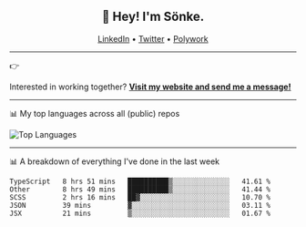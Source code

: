 <h2 align="center">👋 Hey! I'm Sönke.</h2>
<p align="center">
  <a href="https://www.linkedin.com/in/soepet/">LinkedIn</a> •
  <a href="https://twitter.com/zunkp">Twitter</a> •
  <a href="https://www.polywork.com/zunkelty">Polywork</a>
</p>

-------

👉 <p>Interested in working together? <a href="https://www.soenkep.com?utm_medium=social&utm_source=github&utm_campaign=readme"><b>Visit my website and send me a message!</b></a></p>

-------

📊 My top languages across all (public) repos

![Top Languages](https://github-readme-stats.vercel.app/api/top-langs/?username=zunkelty&show_icons=true&layout=compact&hide_title=true)

-------

📊 A breakdown of everything I've done in the last week

<!--START_SECTION:waka-->
```text
TypeScript   8 hrs 51 mins   ██████████▒░░░░░░░░░░░░░░   41.61 % 
Other        8 hrs 49 mins   ██████████▒░░░░░░░░░░░░░░   41.44 % 
SCSS         2 hrs 16 mins   ██▓░░░░░░░░░░░░░░░░░░░░░░   10.70 % 
JSON         39 mins         ▓░░░░░░░░░░░░░░░░░░░░░░░░   03.11 % 
JSX          21 mins         ▒░░░░░░░░░░░░░░░░░░░░░░░░   01.67 % 
```
<!--END_SECTION:waka-->
